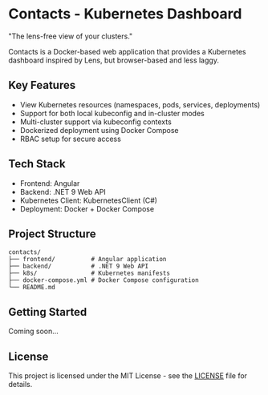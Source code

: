 # Contacts - Kubernetes Dashboard

"The lens-free view of your clusters."

Contacts is a Docker-based web application that provides a Kubernetes dashboard inspired by Lens, but browser-based and less laggy.

## Key Features

- View Kubernetes resources (namespaces, pods, services, deployments)
- Support for both local kubeconfig and in-cluster modes
- Multi-cluster support via kubeconfig contexts
- Dockerized deployment using Docker Compose
- RBAC setup for secure access

## Tech Stack

- Frontend: Angular
- Backend: .NET 9 Web API
- Kubernetes Client: KubernetesClient (C#)
- Deployment: Docker + Docker Compose

## Project Structure

```
contacts/
├── frontend/          # Angular application
├── backend/           # .NET 9 Web API
├── k8s/               # Kubernetes manifests
├── docker-compose.yml # Docker Compose configuration
└── README.md
```

## Getting Started

Coming soon...

## License

This project is licensed under the MIT License - see the [LICENSE](LICENSE) file for details.
